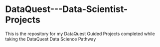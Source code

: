 # DataQuest---Data-Scientist-Projects
This is the repository for my DataQuest Guided Projects completed while taking the DataQuest Data Science Pathway
